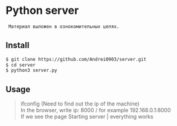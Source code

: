 # Python server  

```sh
 Материал выложен в ознокомительных целях. 
```

## Install 

```sh
$ git clone https://github.com/Andrei0903/server.git 
$ cd server 
$ python3 server.py 
```

## Usage

>  ifconfig (Need to find out the ip of the machine) <br>
>  In the browser, write ip: 8000 / for example 192.168.0.1:8000 <br>
>  If we see the page Starting server | everything works <br>

